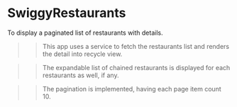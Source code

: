 # SwiggyRestaurants

To display a paginated list of restaurants with details.

>> This app uses a service to fetch the restaurants list and renders the detail into recycle view.

>> The expandable list of chained restaurants is displayed for each restaurants as well, if any.

>> The pagination is implemented, having each page item count 10.
